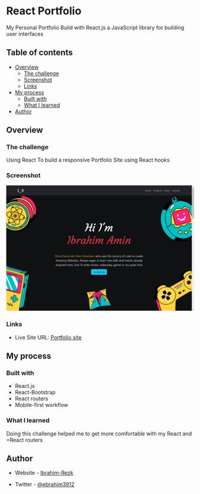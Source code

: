 # React Portfolio

My Personal Portfolio Build with React.js a JavaScript library for building user interfaces

## Table of contents

-   [Overview](#overview)
    -   [The challenge](#the-challenge)
    -   [Screenshot](#screenshot)
    -   [Links](#links)
-   [My process](#my-process)
    -   [Built with](#built-with)
    -   [What I learned](#what-i-learned)
-   [Author](#author)

## Overview

### The challenge

Using React To build a responsive Portfolio Site using React hooks

### Screenshot

![Website Screenshot.](https://github.com/Ibrahim-Rezq/FullStack-App-personal/blob/master/src/Image/Website.png 'Website Screenshot.')

### Links

-   Live Site URL: [Portfolio site](https://ibrahim-rezq.netlify.app/)

## My process

### Built with

-   React.js
-   React-Bootstrap
-   React routers
-   Mobile-first workflow

### What I learned

Doing this challenge helped me to get more comfortable with my React and =React routers

## Author

-   Website - [Ibrahim-Rezk](https://ibrahim-rezq.netlify.app/)

-   Twitter - [@ebrahim3912](https://twitter.com/ebrahim3912)
